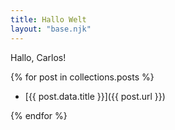 ```yaml
---
title: Hallo Welt
layout: "base.njk"
---
```


Hallo, Carlos!

{% for post in collections.posts %}

- [{{ post.data.title }}]({{ post.url }})

{% endfor %}
